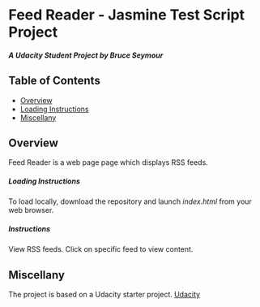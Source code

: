# Feed Reader - Jasmine Test Script Project
##### A Udacity Student Project by Bruce Seymour
## Table of Contents

* [Overview](#overview)
* [Loading Instructions](#Loading)
* [Miscellany](#miscellany)

## Overview
Feed Reader is a web page page which displays RSS feeds.  

##### Loading Instructions
To load locally, download the repository and launch *index.html* from your web browser.

##### Instructions
View RSS feeds.  Click on specific feed to view content.

## Miscellany
The project is based on a Udacity starter project.
[Udacity](https://www.udacity.com)

